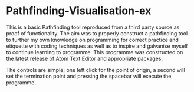 # Pathfinding-Visualisation-ex

This is a basic Pathfinding tool reproduced from a third party source as proof of functionality. The aim was to properly construct a pathfinding tool
to further my own knowledge on programming for correct practice and etiquette with coding techniques as well as to inspire and galvanise myself to continue learning 
to programme. This programme was constructed on the latest release of Atom Text Editor and appropriate packages.

The controls are simple; one left click for the point of origin, a second will set the termination point and pressing the spacebar will execute the programme.
